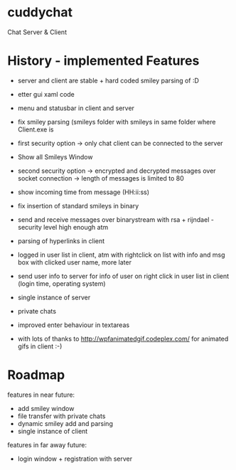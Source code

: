 cuddychat
=========
Chat Server &amp; Client

History - implemented Features
=======
- server and client are stable + hard coded smiley parsing of :D
- etter gui xaml code
- menu and statusbar in client and server
- fix smiley parsing (smileys folder with smileys in same folder where Client.exe is
- first security option -> only chat client can be connected to the server
- Show all Smileys Window
- second security option -> encrypted and decrypted messages over socket connection -> length of messages is limited to 80
- show incoming time from message (HH:ii:ss)
- fix insertion of standard smileys in binary
- send and receive messages over binarystream with rsa + rijndael - security level high enough atm
- parsing of hyperlinks in client
- logged in user list in client, atm with rightclick on list with info and msg box with clicked user name, more later
- send user info to server for info of user on right click in user list in client (login time, operating system)
- single instance of server
- private chats
- improved enter behaviour in textareas

- with lots of thanks to http://wpfanimatedgif.codeplex.com/ for animated gifs in client :-)


Roadmap
======
features in near future:
- add smiley window
- file transfer with private chats
- dynamic smiley add and parsing
- single instance of client

features in far away future:
- login window + registration with server
